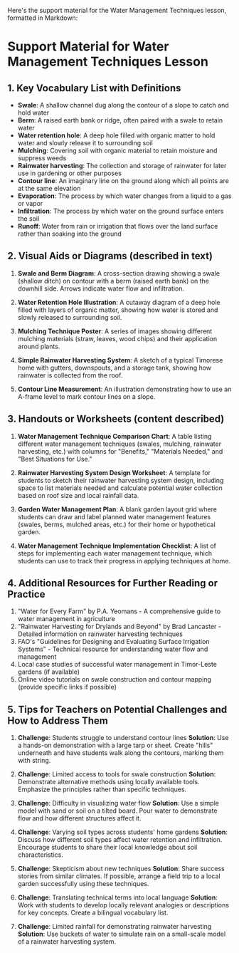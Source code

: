Here's the support material for the Water Management Techniques lesson, formatted in Markdown:

# Support Material for Water Management Techniques Lesson

## 1. Key Vocabulary List with Definitions

- **Swale**: A shallow channel dug along the contour of a slope to catch and hold water
- **Berm**: A raised earth bank or ridge, often paired with a swale to retain water
- **Water retention hole**: A deep hole filled with organic matter to hold water and slowly release it to surrounding soil
- **Mulching**: Covering soil with organic material to retain moisture and suppress weeds
- **Rainwater harvesting**: The collection and storage of rainwater for later use in gardening or other purposes
- **Contour line**: An imaginary line on the ground along which all points are at the same elevation
- **Evaporation**: The process by which water changes from a liquid to a gas or vapor
- **Infiltration**: The process by which water on the ground surface enters the soil
- **Runoff**: Water from rain or irrigation that flows over the land surface rather than soaking into the ground

## 2. Visual Aids or Diagrams (described in text)

1. **Swale and Berm Diagram**: A cross-section drawing showing a swale (shallow ditch) on contour with a berm (raised earth bank) on the downhill side. Arrows indicate water flow and infiltration.

2. **Water Retention Hole Illustration**: A cutaway diagram of a deep hole filled with layers of organic matter, showing how water is stored and slowly released to surrounding soil.

3. **Mulching Technique Poster**: A series of images showing different mulching materials (straw, leaves, wood chips) and their application around plants.

4. **Simple Rainwater Harvesting System**: A sketch of a typical Timorese home with gutters, downspouts, and a storage tank, showing how rainwater is collected from the roof.

5. **Contour Line Measurement**: An illustration demonstrating how to use an A-frame level to mark contour lines on a slope.

## 3. Handouts or Worksheets (content described)

1. **Water Management Technique Comparison Chart**: A table listing different water management techniques (swales, mulching, rainwater harvesting, etc.) with columns for "Benefits," "Materials Needed," and "Best Situations for Use."

2. **Rainwater Harvesting System Design Worksheet**: A template for students to sketch their rainwater harvesting system design, including space to list materials needed and calculate potential water collection based on roof size and local rainfall data.

3. **Garden Water Management Plan**: A blank garden layout grid where students can draw and label planned water management features (swales, berms, mulched areas, etc.) for their home or hypothetical garden.

4. **Water Management Technique Implementation Checklist**: A list of steps for implementing each water management technique, which students can use to track their progress in applying techniques at home.

## 4. Additional Resources for Further Reading or Practice

1. "Water for Every Farm" by P.A. Yeomans - A comprehensive guide to water management in agriculture
2. "Rainwater Harvesting for Drylands and Beyond" by Brad Lancaster - Detailed information on rainwater harvesting techniques
3. FAO's "Guidelines for Designing and Evaluating Surface Irrigation Systems" - Technical resource for understanding water flow and management
4. Local case studies of successful water management in Timor-Leste gardens (if available)
5. Online video tutorials on swale construction and contour mapping (provide specific links if possible)

## 5. Tips for Teachers on Potential Challenges and How to Address Them

1. **Challenge**: Students struggle to understand contour lines
   **Solution**: Use a hands-on demonstration with a large tarp or sheet. Create "hills" underneath and have students walk along the contours, marking them with string.

2. **Challenge**: Limited access to tools for swale construction
   **Solution**: Demonstrate alternative methods using locally available tools. Emphasize the principles rather than specific techniques.

3. **Challenge**: Difficulty in visualizing water flow
   **Solution**: Use a simple model with sand or soil on a tilted board. Pour water to demonstrate flow and how different structures affect it.

4. **Challenge**: Varying soil types across students' home gardens
   **Solution**: Discuss how different soil types affect water retention and infiltration. Encourage students to share their local knowledge about soil characteristics.

5. **Challenge**: Skepticism about new techniques
   **Solution**: Share success stories from similar climates. If possible, arrange a field trip to a local garden successfully using these techniques.

6. **Challenge**: Translating technical terms into local language
   **Solution**: Work with students to develop locally relevant analogies or descriptions for key concepts. Create a bilingual vocabulary list.

7. **Challenge**: Limited rainfall for demonstrating rainwater harvesting
   **Solution**: Use buckets of water to simulate rain on a small-scale model of a rainwater harvesting system.